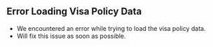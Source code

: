 ## Error Loading Visa Policy Data

- We encountered an error while trying to load the visa policy data.
- Will fix this issue as soon as possible.